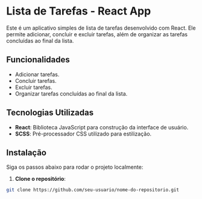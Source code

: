 # Lista de Tarefas - React App

Este é um aplicativo simples de lista de tarefas desenvolvido com React. Ele permite adicionar, concluir e excluir tarefas, além de organizar as tarefas concluídas ao final da lista.

## Funcionalidades

- Adicionar tarefas.
- Concluir tarefas.
- Excluir tarefas.
- Organizar tarefas concluídas ao final da lista.

## Tecnologias Utilizadas

- **React**: Biblioteca JavaScript para construção da interface de usuário.
- **SCSS**: Pré-processador CSS utilizado para estilização.

## Instalação

Siga os passos abaixo para rodar o projeto localmente:

1. **Clone o repositório**:

```bash
git clone https://github.com/seu-usuario/nome-do-repositorio.git
